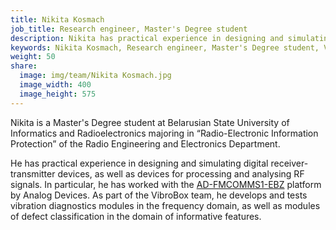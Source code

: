```yaml
---
title: Nikita Kosmach
job_title: Research engineer, Master's Degree student
description: Nikita has practical experience in designing and simulating digital receiver-transmitter devices, as well as devices for processing and analysing RF signals.
keywords: Nikita Kosmach, Research engineer, Master's Degree student, VibroBox
weight: 50
share:
  image: img/team/Nikita Kosmach.jpg
  image_width: 400
  image_height: 575
---
```

Nikita is a Master's Degree student at Belarusian State University of Informatics and Radioelectronics majoring in “Radio-Electronic Information Protection” of the Radio Engineering and Electronics Department.

He has practical experience in designing and simulating digital receiver-transmitter devices, as well as devices for processing and analysing RF signals. In particular, he has worked with the [AD-FMCOMMS1-EBZ](https://wiki.analog.com/resources/eval/user-guides/ad-fmcomms2-ebz) platform by Analog Devices. As part of the VibroBox team, he develops and tests vibration diagnostics modules in the frequency domain, as well as modules of defect classification in the domain of informative features.
